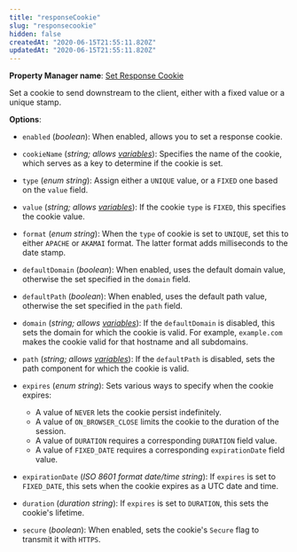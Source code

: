 ```yaml
---
title: "responseCookie"
slug: "responsecookie"
hidden: false
createdAt: "2020-06-15T21:55:11.820Z"
updatedAt: "2020-06-15T21:55:11.820Z"
---
```

__Property Manager name__: [Set Response Cookie](https://control.akamai.com/wh/CUSTOMER/AKAMAI/en-US/WEBHELP/property-manager/property-manager-help/csh_lookup.html?id=PM_0076)

Set a cookie to send downstream to the client, either with a fixed value or a unique stamp.

__Options__:

<div class="option" markdown="1" id="responseCookie.enabled" >

- `enabled` (_boolean_): When enabled, allows you to set a response cookie.

</div>

<div class="option" markdown="1" id="responseCookie.cookieName" >

- `cookieName` (_string; allows [variables](#vf)_): Specifies the name of the cookie, which serves as a key to determine if the cookie is set.

</div>

<div class="option" markdown="1" id="responseCookie.type" >

- `type` (_enum string_): Assign either a `UNIQUE` value, or a `FIXED` one based on the `value` field.

</div>

<div class="option" markdown="1" id="responseCookie.value" >

- `value` (_string; allows [variables](#vf)_): If the cookie `type` is `FIXED`, this specifies the cookie value.

</div>

<div class="option" markdown="1" id="responseCookie.format" >

- `format` (_enum string_): When the `type` of cookie is set to `UNIQUE`, set this to either `APACHE` or `AKAMAI` format. The latter format adds milliseconds to the date stamp.

</div>

<div class="option" markdown="1" id="responseCookie.defaultDomain" >

- `defaultDomain` (_boolean_): When enabled, uses the default domain value, otherwise the set specified in the `domain` field.

</div>

<div class="option" markdown="1" id="responseCookie.defaultPath" >

- `defaultPath` (_boolean_): When enabled, uses the default path value, otherwise the set specified in the `path` field.

</div>

<div class="option" markdown="1" id="responseCookie.domain" >

- `domain` (_string; allows [variables](#vf)_): If the `defaultDomain` is disabled, this sets the domain for which the cookie is valid. For example, `example.com` makes the cookie valid for that hostname and all subdomains.

</div>

<div class="option" markdown="1" id="responseCookie.path" >

- `path` (_string; allows [variables](#vf)_): If the `defaultPath` is disabled, sets the path component for which the cookie is valid.

</div>

<div class="option" markdown="1" id="responseCookie.expires" >

- `expires` (_enum string_): Sets various ways to specify when the cookie expires:

    - A value of `NEVER` lets the cookie persist indefinitely.
    - A value of `ON_BROWSER_CLOSE` limits the cookie to the duration     of the session.
    - A value of `DURATION` requires a corresponding `DURATION` field     value.
    - A value of `FIXED_DATE` requires a corresponding     `expirationDate` field value.

</div>

<div class="option" markdown="1" id="responseCookie.expirationDate" >

- `expirationDate` (_ISO 8601 format date/time string_): If `expires` is set to `FIXED_DATE`, this sets when the cookie expires as a UTC date and time.

</div>

<div class="option" markdown="1" id="responseCookie.duration" >

- `duration` (_duration string_): If `expires` is set to `DURATION`, this sets the cookie's lifetime.

</div>

<div class="option" markdown="1" id="responseCookie.secure" >

- `secure` (_boolean_): When enabled, sets the cookie's `Secure` flag to transmit it with `HTTPS`.

</div>

</div>

<div class="feature" data-feature="restrictObjectCaching" markdown="1">
